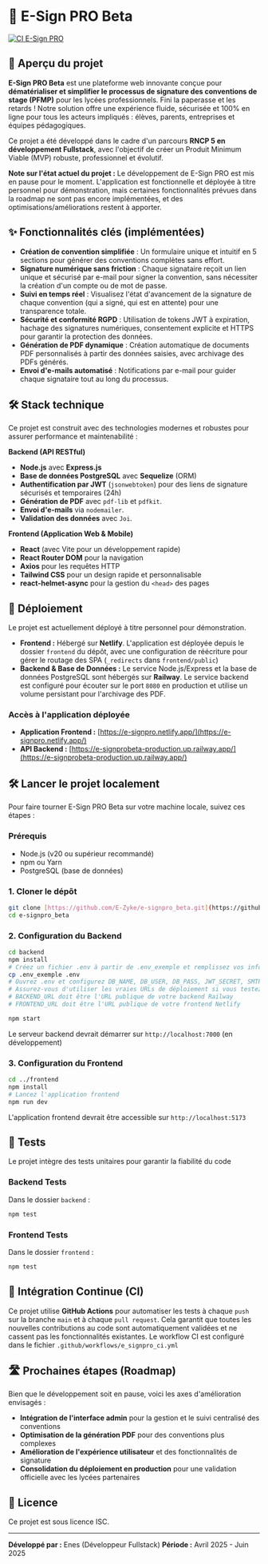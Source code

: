# 📄 E-Sign PRO Beta

[![CI E-Sign PRO](https://github.com/E-Zyke/e-signpro_beta/actions/workflows/e_signpro_ci.yml/badge.svg)](https://github.com/E-Zyke/e-signpro_beta/actions/workflows/e_signpro_ci.yml)

## 🎯 Aperçu du projet

**E-Sign PRO Beta** est une plateforme web innovante conçue pour **dématérialiser et simplifier le processus de signature des conventions de stage (PFMP)** pour les lycées professionnels. Fini la paperasse et les retards ! Notre solution offre une expérience fluide, sécurisée et 100% en ligne pour tous les acteurs impliqués : élèves, parents, entreprises et équipes pédagogiques.

Ce projet a été développé dans le cadre d'un parcours **RNCP 5 en développement Fullstack**, avec l'objectif de créer un Produit Minimum Viable (MVP) robuste, professionnel et évolutif.

**Note sur l'état actuel du projet :** Le développement de E-Sign PRO est mis en pause pour le moment. L'application est fonctionnelle et déployée à titre personnel pour démonstration, mais certaines fonctionnalités prévues dans la roadmap ne sont pas encore implémentées, et des optimisations/améliorations restent à apporter.

## ✨ Fonctionnalités clés (implémentées)

* **Création de convention simplifiée** : Un formulaire unique et intuitif en 5 sections pour générer des conventions complètes sans effort.
* **Signature numérique sans friction** : Chaque signataire reçoit un lien unique et sécurisé par e-mail pour signer la convention, sans nécessiter la création d'un compte ou de mot de passe.
* **Suivi en temps réel** : Visualisez l'état d'avancement de la signature de chaque convention (qui a signé, qui est en attente) pour une transparence totale.
* **Sécurité et conformité RGPD** : Utilisation de tokens JWT à expiration, hachage des signatures numériques, consentement explicite et HTTPS pour garantir la protection des données.
* **Génération de PDF dynamique** : Création automatique de documents PDF personnalisés à partir des données saisies, avec archivage des PDFs générés.
* **Envoi d'e-mails automatisé** : Notifications par e-mail pour guider chaque signataire tout au long du processus.

## 🛠️ Stack technique

Ce projet est construit avec des technologies modernes et robustes pour assurer performance et maintenabilité :

**Backend (API RESTful)**
* **Node.js** avec **Express.js** 
* **Base de données PostgreSQL** avec **Sequelize** (ORM) 
* **Authentification par JWT** (`jsonwebtoken`) pour des liens de signature sécurisés et temporaires (24h)
* **Génération de PDF** avec `pdf-lib` et `pdfkit`.
* **Envoi d'e-mails** via `nodemailer`.
* **Validation des données** avec `Joi`.

**Frontend (Application Web & Mobile)**
* **React** (avec Vite pour un développement rapide) 
* **React Router DOM** pour la navigation
* **Axios** pour les requêtes HTTP
* **Tailwind CSS** pour un design rapide et personnalisable
* **react-helmet-async** pour la gestion du `<head>` des pages

## 🚀 Déploiement

Le projet est actuellement déployé à titre personnel pour démonstration.

* **Frontend :** Hébergé sur **Netlify**. L'application est déployée depuis le dossier `frontend` du dépôt, avec une configuration de réécriture pour gérer le routage des SPA (`_redirects` dans `frontend/public`)
* **Backend & Base de Données :** Le service Node.js/Express et la base de données PostgreSQL sont hébergés sur **Railway**. Le service backend est configuré pour écouter sur le port `8080` en production et utilise un volume persistant pour l'archivage des PDF.

### Accès à l'application déployée

* **Application Frontend :** [https://e-signpro.netlify.app/](https://e-signpro.netlify.app/)
* **API Backend :** [https://e-signprobeta-production.up.railway.app/](https://e-signprobeta-production.up.railway.app/)

## 🛠️ Lancer le projet localement

Pour faire tourner E-Sign PRO Beta sur votre machine locale, suivez ces étapes :

### Prérequis

* Node.js (v20 ou supérieur recommandé)
* npm ou Yarn 
* PostgreSQL (base de données) 

### 1. Cloner le dépôt

```bash
git clone [https://github.com/E-Zyke/e-signpro_beta.git](https://github.com/E-Zyke/e-signpro_beta.git)
cd e-signpro_beta
```

### 2. Configuration du Backend

```bash
cd backend
npm install
# Créez un fichier .env à partir de .env_exemple et remplissez vos informations
cp .env_exemple .env
# Ouvrez .env et configurez DB_NAME, DB_USER, DB_PASS, JWT_SECRET, SMTP_*, FRONTEND_URL, BACKEND_URL
# Assurez-vous d'utiliser les vraies URLs de déploiement si vous testez l'intégration
# BACKEND_URL doit être l'URL publique de votre backend Railway
# FRONTEND_URL doit être l'URL publique de votre frontend Netlify

npm start
```
Le serveur backend devrait démarrer sur `http://localhost:7000` (en développement)

### 3. Configuration du Frontend

```bash
cd ../frontend
npm install
# Lancez l'application frontend
npm run dev
```
L'application frontend devrait être accessible sur `http://localhost:5173`

## 🧪 Tests

Le projet intègre des tests unitaires pour garantir la fiabilité du code

### Backend Tests

Dans le dossier `backend` :
```bash
npm test
```

### Frontend Tests

Dans le dossier `frontend` :
```bash
npm test
```

## 🔄 Intégration Continue (CI)

Ce projet utilise **GitHub Actions** pour automatiser les tests à chaque `push` sur la branche `main` et à chaque `pull request`. Cela garantit que toutes les nouvelles contributions au code sont automatiquement validées et ne cassent pas les fonctionnalités existantes. Le workflow CI est configuré dans le fichier `.github/workflows/e_signpro_ci.yml`

## 🛣️ Prochaines étapes (Roadmap)

Bien que le développement soit en pause, voici les axes d'amélioration envisagés :

* **Intégration de l'interface admin** pour la gestion et le suivi centralisé des conventions
* **Optimisation de la génération PDF** pour des conventions plus complexes
* **Amélioration de l'expérience utilisateur** et des fonctionnalités de signature
* **Consolidation du déploiement en production** pour une validation officielle avec les lycées partenaires

## 📄 Licence

Ce projet est sous licence ISC.

---

**Développé par :** Enes (Développeur Fullstack)
**Période :** Avril 2025 - Juin 2025
